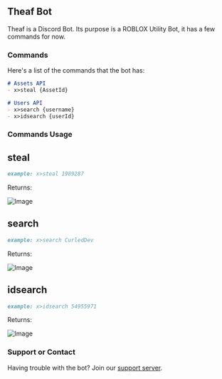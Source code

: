 ## Theaf Bot

Theaf is a Discord Bot. Its purpose is a ROBLOX Utility Bot, it has a few commands for now.

### Commands

Here's a list of the commands that the bot has:

```markdown
# Assets API
- x>steal {AssetId}

# Users API
- x>search {username}
- x>idsearch {userId}
```

### Commands Usage
## steal
```markdown
example: x>steal 1989287
```
Returns:

![Image](https://www.healy.ga/-/ogBh2WtV.png)

## search
```markdown
example: x>search CurledDev
```

Returns:

![Image](https://www.healy.ga/-/mqMUO2fr.png)

## idsearch
```markdown
example: x>idsearch 54955971
```

Returns:

![Image](https://www.healy.ga/-/6QUn8jQG.png)

### Support or Contact

Having trouble with the bot? Join our [support server](https://discord.gg/3Ssc9PT/).
